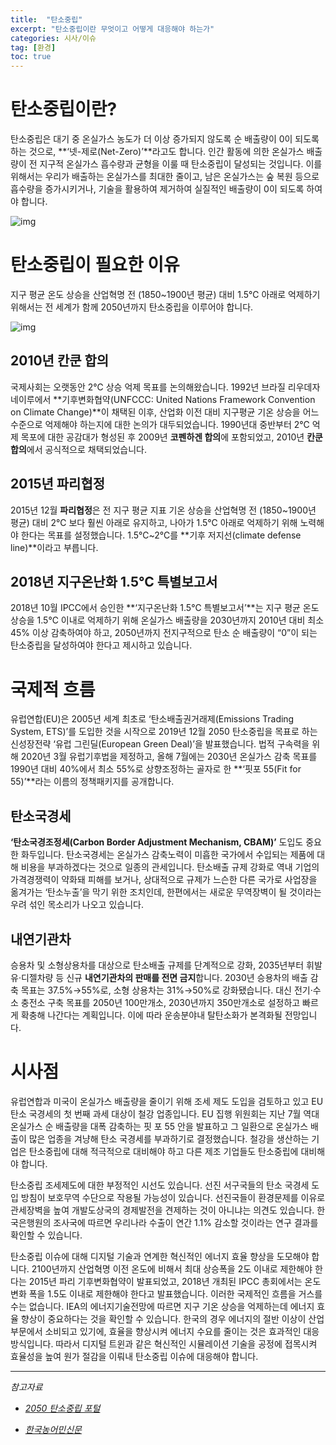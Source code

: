 ```yaml
---
title:  "탄소중립"
excerpt: "탄소중립이란 무엇이고 어떻게 대응해야 하는가"
categories: 시사/이슈
tag: [환경]
toc: true
---
```


# 탄소중립이란?

탄소중립은 대기 중 온실가스 농도가 더 이상 증가되지 않도록 순 배출량이 0이 되도록 하는 것으로, **‘넷-제로(Net-Zero)’**라고도 합니다. 인간 활동에 의한 온실가스 배출량이 전 지구적 온실가스 흡수량과 균형을 이룰 때 탄소중립이 달성되는 것입니다. 이를 위해서는 우리가 배출하는 온실가스를 최대한 줄이고, 남은 온실가스는 숲 복원 등으로 흡수량을 증가시키거나, 기술을 활용하여 제거하여 실질적인 배출량이 0이 되도록 하여야 합니다.

![img](https://www.gihoo.or.kr/netzero/images/intro01_02.png)



# 탄소중립이 필요한 이유

지구 평균 온도 상승을 산업혁명 전 (1850~1900년 평균) 대비 1.5℃ 아래로 억제하기 위해서는 전 세계가 함께 2050년까지 탄소중립을 이루어야 합니다.

![img](https://www.gihoo.or.kr/netzero/images/intro01_03.png)



## 2010년 칸쿤 합의

국제사회는 오랫동안 2℃ 상승 억제 목표를 논의해왔습니다. 1992년 브라질 리우데자네이루에서 **기후변화협약(UNFCCC: United Nations Framework Convention on Climate Change)**이 채택된 이후, 산업화 이전 대비 지구평균 기온 상승을 어느 수준으로 억제해야 하는지에 대한 논의가 대두되었습니다. 1990년대 중반부터 2℃ 억제 목포에 대한 공감대가 형성된 후 2009년 **코펜하겐 합의**에 포함되었고, 2010년 **칸쿤 합의**에서 공식적으로 채택되었습니다.



## 2015년 파리협정

2015년 12월 **파리협정**은 전 지구 평균 지표 기온 상승을 산업혁명 전 (1850~1900년 평균) 대비 2℃ 보다 훨씬 아래로 유지하고, 나아가 1.5℃ 아래로 억제하기 위해 노력해야 한다는 목표를 설정했습니다. 1.5℃~2℃를 **기후 저지선(climate defense line)**이라고 부릅니다.



## 2018년 지구온난화 1.5℃ 특별보고서

2018년 10월 IPCC에서 승인한 **‘지구온난화 1.5℃ 특별보고서’**는 지구 평균 온도 상승을 1.5℃ 이내로 억제하기 위해 온실가스 배출량을 2030년까지 2010년 대비 최소 45% 이상 감축하여야 하고, 2050년까지 전지구적으로 탄소 순 배출량이 “0”이 되는 탄소중립을 달성하여야 한다고 제시하고 있습니다.



# 국제적 흐름

유럽연합(EU)은 2005년 세계 최초로 ‘탄소배출권거래제(Emissions Trading System, ETS)’를 도입한 것을 시작으로 2019년 12월 2050 탄소중립을 목표로 하는 신성장전략 ‘유럽 그린딜(European Green Deal)’을 발표했습니다. 법적 구속력을 위해 2020년 3월 유럽기후법을 제정하고, 올해 7월에는 2030년 온실가스 감축 목표를 1990년 대비 40%에서 최소 55%로 상향조정하는 골자로 한 **‘핏포 55(Fit for 55)’**라는 이름의 정책패키지를 공개합니다.



## 탄소국경세

**‘탄소국경조정세(Carbon Border Adjustment Mechanism, CBAM)’** 도입도 중요한 화두입니다. 탄소국경세는 온실가스 감축노력이 미흡한 국가에서 수입되는 제품에 대해 비용을 부과하겠다는 것으로 일종의 관세입니다. 탄소배출 규제 강화로 역내 기업의 가격경쟁력이 약화돼 피해를 보거나, 상대적으로 규제가 느슨한 다른 국가로 사업장을 옮겨가는 ‘탄소누출’을 막기 위한 조치인데, 한편에서는 새로운 무역장벽이 될 것이라는 우려 섞인 목소리가 나오고 있습니다.



## 내연기관차

승용차 및 소형상용차를 대상으로 탄소배출 규제를 단계적으로 강화, 2035년부터 휘발유·디젤차량 등 신규 **내연기관차의 판매를 전면 금지**합니다. 2030년 승용차의 배출 감축 목표는 37.5%→55%로, 소형 상용차는 31%→50%로 강화됐습니다. 대신 전기·수소 충전소 구축 목표를 2050년 100만개소, 2030년까지 350만개소로 설정하고 빠르게 확충해 나간다는 계획입니다. 이에 따라 운송분야내 탈탄소화가 본격화될 전망입니다.



# 시사점

유럽연합과 미국이 온실가스 배출량을 줄이기 위해 조세 제도 도입을 검토하고 있고 EU 탄소 국경세의 첫 번째 과세 대상이 철강 업종입니다. EU 집행 위원회는 지난 7월 역대 온실가스 순 배출량을 대폭 감축하는 핏 포 55 안을 발표하고 그 일환으로 온실가스 배출이 많은 업종을 겨냥해 탄소 국경세를 부과하기로 결정했습니다. 철강을 생산하는 기업은 탄소중립에 대해 적극적으로 대비해야 하고 다른 제조 기업들도 탄소중립에 대비해야 합니다.

 

탄소중립 조세제도에 대한 부정적인 시선도 있습니다. 선진 서구국들의 탄소 국경세 도입 방침이 보호무역 수단으로 작용될 가능성이 있습니다. 선진국들이 환경문제를 이유로 관세장벽을 높여 개발도상국의 경제발전을 견제하는 것이 아니냐는 의견도 있습니다. 한국은행원의 조사국에 따르면 우리나라 수출이 연간 1.1% 감소할 것이라는 연구 결과를 확인할 수 있습니다.

 

탄소중립 이슈에 대해 디지털 기술과 연계한 혁신적인 에너지 효율 향상을 도모해야 합니다. 2100년까지 산업혁명 이전 온도에 비해서 최대 상승폭을 2도 이내로 제한해야 한다는 2015년 파리 기후변화협약이 발표되었고, 2018년 개최된 IPCC 총회에서는 온도 변화 폭을 1.5도 이내로 제한해야 한다고 발표했습니다. 이러한 국제적인 흐름을 거스를 수는 없습니다. IEA의 에너지기술전망에 따르면 지구 기온 상승을 억제하는데 에너지 효율 향상이 중요하다는 것을 확인할 수 있습니다. 한국의 경우 에너지의 절반 이상이 산업부문에서 소비되고 있기에, 효율을 향상시켜 에너지 수요를 줄이는 것은 효과적인 대응 방식입니다. 따라서 디지털 트윈과 같은 혁신적인 시뮬레이션 기술을 공정에 접목시켜 효율성을 높여 원가 절감을 이뤄내 탄소중립 이슈에 대응해야 합니다.



---------------------------------------------

*참고자료*

* *[2050 탄소중립 포털](https://www.gihoo.or.kr/netzero/main/index.do)*

* *[한국농어민신문](http://www.agrinet.co.kr/news/articleView.html?idxno=304914)*
